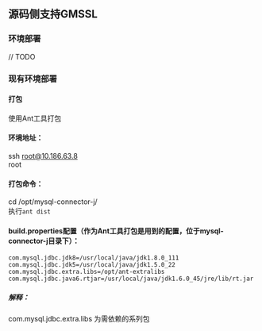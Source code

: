 ## 源码侧支持GMSSL

### 环境部署
// TODO

### 现有环境部署
#### 打包
使用Ant工具打包

#### 环境地址：
ssh root@10.186.63.8   
root

#### 打包命令：
cd /opt/mysql-connector-j/   
执行`ant dist`

#### build.properties配置（作为Ant工具打包是用到的配置，位于mysql-connector-j目录下）：
```
com.mysql.jdbc.jdk8=/usr/local/java/jdk1.8.0_111
com.mysql.jdbc.jdk5=/usr/local/java/jdk1.5.0_22
com.mysql.jdbc.extra.libs=/opt/ant-extralibs
com.mysql.jdbc.java6.rtjar=/usr/local/java/jdk1.6.0_45/jre/lib/rt.jar
```
##### 解释：
com.mysql.jdbc.extra.libs 为需依赖的系列包
